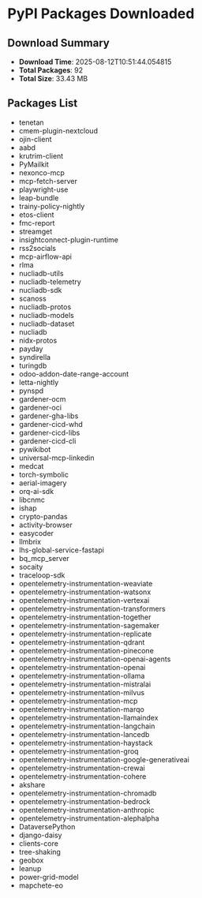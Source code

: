 # PyPI Packages Downloaded

## Download Summary
- **Download Time**: 2025-08-12T10:51:44.054815
- **Total Packages**: 92
- **Total Size**: 33.43 MB

## Packages List
- tenetan
- cmem-plugin-nextcloud
- ojin-client
- aabd
- krutrim-client
- PyMailkit
- nexonco-mcp
- mcp-fetch-server
- playwright-use
- leap-bundle
- trainy-policy-nightly
- etos-client
- fmc-report
- streamget
- insightconnect-plugin-runtime
- rss2socials
- mcp-airflow-api
- rlma
- nucliadb-utils
- nucliadb-telemetry
- nucliadb-sdk
- scanoss
- nucliadb-protos
- nucliadb-models
- nucliadb-dataset
- nucliadb
- nidx-protos
- payday
- syndirella
- turingdb
- odoo-addon-date-range-account
- letta-nightly
- pynspd
- gardener-ocm
- gardener-oci
- gardener-gha-libs
- gardener-cicd-whd
- gardener-cicd-libs
- gardener-cicd-cli
- pywikibot
- universal-mcp-linkedin
- medcat
- torch-symbolic
- aerial-imagery
- orq-ai-sdk
- libcnmc
- ishap
- crypto-pandas
- activity-browser
- easycoder
- llmbrix
- lhs-global-service-fastapi
- bq_mcp_server
- socaity
- traceloop-sdk
- opentelemetry-instrumentation-weaviate
- opentelemetry-instrumentation-watsonx
- opentelemetry-instrumentation-vertexai
- opentelemetry-instrumentation-transformers
- opentelemetry-instrumentation-together
- opentelemetry-instrumentation-sagemaker
- opentelemetry-instrumentation-replicate
- opentelemetry-instrumentation-qdrant
- opentelemetry-instrumentation-pinecone
- opentelemetry-instrumentation-openai-agents
- opentelemetry-instrumentation-openai
- opentelemetry-instrumentation-ollama
- opentelemetry-instrumentation-mistralai
- opentelemetry-instrumentation-milvus
- opentelemetry-instrumentation-mcp
- opentelemetry-instrumentation-marqo
- opentelemetry-instrumentation-llamaindex
- opentelemetry-instrumentation-langchain
- opentelemetry-instrumentation-lancedb
- opentelemetry-instrumentation-haystack
- opentelemetry-instrumentation-groq
- opentelemetry-instrumentation-google-generativeai
- opentelemetry-instrumentation-crewai
- opentelemetry-instrumentation-cohere
- akshare
- opentelemetry-instrumentation-chromadb
- opentelemetry-instrumentation-bedrock
- opentelemetry-instrumentation-anthropic
- opentelemetry-instrumentation-alephalpha
- DataversePython
- django-daisy
- clients-core
- tree-shaking
- geobox
- leanup
- power-grid-model
- mapchete-eo
